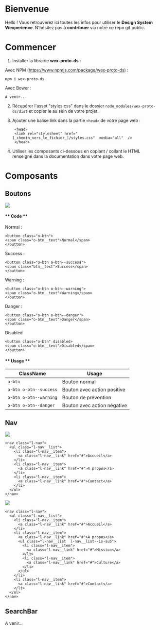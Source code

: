 # Bienvenue

Hello ! Vous retrouverez ici toutes les infos pour utiliser le **Design System Wexperience**. N'hésitez pas à **contribuer** via notre ce repo git public.

# Commencer

1. Installer la librairie **wex-proto-ds** :

Avec NPM (https://www.npmjs.com/package/wex-proto-ds) : 

`npm i wex-proto-ds`


Avec Bower :

`A venir...`

2. Récupérer l'asset "styles.css" dans le dossier `node_modules/wex-proto-ds/dist` et copier le au sein de votre projet.

3. Ajouter une balise link dans la partie `<head>` de votre page web : 

        <head>
        <link rel="stylesheet" href="[_chemin_vers_le_fichier_]/styles.css"  media="all"  />
        </head>


4. Utiliser les composants ci-dessous en copiant / collant le HTML renseigné dans la documentation dans votre page web.

# Composants



## Boutons

![](https://i.ibb.co/xC0wJNP/Capture-d-e-cran-2019-03-26-a-20-45-30.png)


<!-- tabs:start -->

#### ** Code **

Normal :

    <button class="o-btn">
    <span class="o-btn__text">Normal</span>
    </button>

Success :

    <button class="o-btn o-btn--success">
    <span class="btn__text">Success</span>
    </button>

Warning : 

    <button class="o-btn o-btn--warning">
    <span class="o-btn__text">Warning</span>
    </button>

Danger :

    <button class="o-btn o-btn--danger">
    <span class="o-btn__text">Danger</span>
    </button>

Disabled

    <button class="o-btn" disabled>
    <span class="o-btn__text">Disabled</span>
    </button>

#### ** Usage **

| ClassName                         |Usage                         |
|-------------------------------|-----------------------------|
|`o-btn`            |Bouton normal            |
|`o-btn o-btn--success`            |Bouton avec action positive            |
|`o-btn o-btn--warning`|Bouton de prévention|
|`o-btn o-btn--danger`|Bouton avec action négative|


<!-- tabs:end -->


## Nav

![](https://i.ibb.co/6HW4hJy/Capture-d-e-cran-2019-03-26-a-21-08-38.png)

    <nav class="l-nav">
      <ul class="l-nav__list">
        <li class="l-nav__item">
          <a class="l-nav__link" href="#">Accueil</a>
        </li>
        <li class="l-nav__item">
          <a class="l-nav__link" href="#">A propos</a>
        </li>
        <li class="l-nav__item">
          <a class="l-nav__link" href="#">Contact</a>
        </li>
      </ul>
    </nav>

![](https://i.ibb.co/TMPf76K/Capture-d-e-cran-2019-03-26-a-21-10-13.png)

    <nav class="l-nav">
      <ul class="l-nav__list">
        <li class="l-nav__item">
          <a class="l-nav__link" href="#">Accueil</a>
        </li>
        <li class="l-nav__item">
          <a class="l-nav__link" href="#">A propos</a>
          <ul class="l-nav__list  l-nav__list--is-sub">
            <li class="l-nav__item">
              <a class="l-nav__link" href="#">Mission</a>
            </li>
            <li class="l-nav__item">
              <a class="l-nav__link" href="#">Culture</a>
            </li>
          </ul>
        </li>
        <li class="l-nav__item">
          <a class="l-nav__link" href="#">Contact</a>
        </li>
      </ul>
    </nav>

## SearchBar

A venir...
